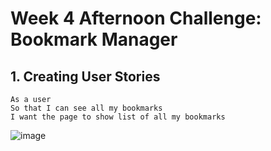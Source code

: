 # Week 4 Afternoon Challenge: Bookmark Manager

## 1. Creating User Stories

```
As a user
So that I can see all my bookmarks 
I want the page to show list of all my bookmarks

```

![image](https://user-images.githubusercontent.com/30720508/112006249-764bf780-8b1b-11eb-9e35-d0ae0d28f0bd.png)
